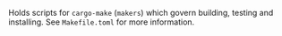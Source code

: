Holds scripts for `cargo-make` (`makers`) which govern building, testing and
installing. See `Makefile.toml` for more information.
